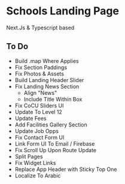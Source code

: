 # Schools Landing Page

Next.Js & Typescript based

## To Do

- Build .map Where Applies
- Fix Section Paddings
- Fix Photos & Assets
- Build Landing Header Slider
- Fix Landing News Section
  - Align "News"
  - Include Title Within Box
- Fix CoCU Sliders UI
- Update To Level 12
- Update Fees
- Add Facilities Gallery Section
- Update Job Opps
- Fix Contact Form UI
- Link Form UI To Email / Firebase
- Fix Scroll Up Upon Route Update
- Split Pages
- Fix Widget Links
- Replace App Header with Sticky Top One
- Localize To Arabic
